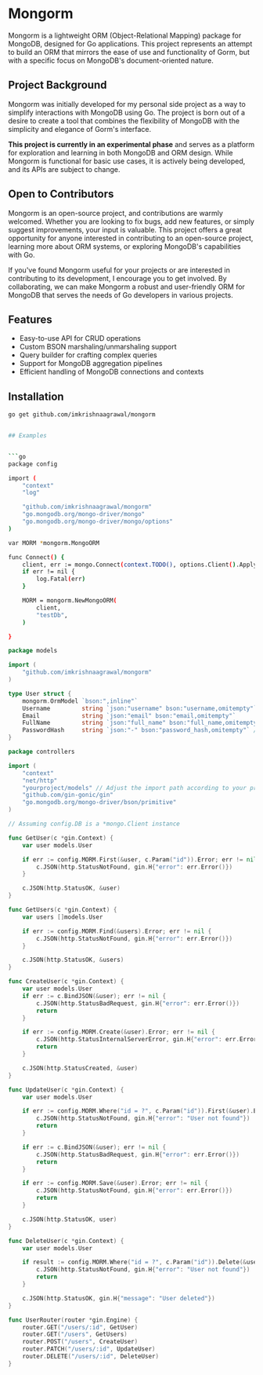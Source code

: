 # Mongorm

Mongorm is a lightweight ORM (Object-Relational Mapping) package for MongoDB, designed for Go applications. This project represents an attempt to build an ORM that mirrors the ease of use and functionality of Gorm, but with a specific focus on MongoDB's document-oriented nature.

## Project Background

Mongorm was initially developed for my personal side project as a way to simplify interactions with MongoDB using Go. The project is born out of a desire to create a tool that combines the flexibility of MongoDB with the simplicity and elegance of Gorm's interface.

**This project is currently in an experimental phase** and serves as a platform for exploration and learning in both MongoDB and ORM design. While Mongorm is functional for basic use cases, it is actively being developed, and its APIs are subject to change.

## Open to Contributors

Mongorm is an open-source project, and contributions are warmly welcomed. Whether you are looking to fix bugs, add new features, or simply suggest improvements, your input is valuable. This project offers a great opportunity for anyone interested in contributing to an open-source project, learning more about ORM systems, or exploring MongoDB's capabilities with Go.

If you've found Mongorm useful for your projects or are interested in contributing to its development, I encourage you to get involved. By collaborating, we can make Mongorm a robust and user-friendly ORM for MongoDB that serves the needs of Go developers in various projects.

## Features

- Easy-to-use API for CRUD operations
- Custom BSON marshaling/unmarshaling support
- Query builder for crafting complex queries
- Support for MongoDB aggregation pipelines
- Efficient handling of MongoDB connections and contexts

## Installation

```sh
go get github.com/imkrishnaagrawal/mongorm


## Examples


```go
package config

import (
	"context"
	"log"

	"github.com/imkrishnaagrawal/mongorm"
	"go.mongodb.org/mongo-driver/mongo"
	"go.mongodb.org/mongo-driver/mongo/options"
)

var MORM *mongorm.MongoORM

func Connect() {
	client, err := mongo.Connect(context.TODO(), options.Client().ApplyURI("mongodb://rootuser:rootpass@localhost:27017"))
	if err != nil {
		log.Fatal(err)
	}

	MORM = mongorm.NewMongoORM(
		client,
		"testDb",
	)

}

```

```go
package models

import (
	"github.com/imkrishnaagrawal/mongorm"
)

type User struct {
	mongorm.OrmModel `bson:",inline"`
	Username         string `json:"username" bson:"username,omitempty"`
	Email            string `json:"email" bson:"email,omitempty"`
	FullName         string `json:"full_name" bson:"full_name,omitempty"`
	PasswordHash     string `json:"-" bson:"password_hash,omitempty"` // Excluded from JSON responses
}
```

```go
package controllers

import (
	"context"
	"net/http"
	"yourproject/models" // Adjust the import path according to your project structure
	"github.com/gin-gonic/gin"
	"go.mongodb.org/mongo-driver/bson/primitive"
)

// Assuming config.DB is a *mongo.Client instance

func GetUser(c *gin.Context) {
	var user models.User

	if err := config.MORM.First(&user, c.Param("id")).Error; err != nil {
		c.JSON(http.StatusNotFound, gin.H{"error": err.Error()})
	}

	c.JSON(http.StatusOK, &user)
}

func GetUsers(c *gin.Context) {
	var users []models.User

	if err := config.MORM.Find(&users).Error; err != nil {
		c.JSON(http.StatusNotFound, gin.H{"error": err.Error()})
	}

	c.JSON(http.StatusOK, &users)
}

func CreateUser(c *gin.Context) {
	var user models.User
	if err := c.BindJSON(&user); err != nil {
		c.JSON(http.StatusBadRequest, gin.H{"error": err.Error()})
		return
	}

	if err := config.MORM.Create(&user).Error; err != nil {
		c.JSON(http.StatusInternalServerError, gin.H{"error": err.Error()})
		return
	}

	c.JSON(http.StatusCreated, &user)
}

func UpdateUser(c *gin.Context) {
	var user models.User

	if err := config.MORM.Where("id = ?", c.Param("id")).First(&user).Error; err != nil {
		c.JSON(http.StatusNotFound, gin.H{"error": "User not found"})
		return
	}

	if err := c.BindJSON(&user); err != nil {
		c.JSON(http.StatusBadRequest, gin.H{"error": err.Error()})
		return
	}

	if err := config.MORM.Save(&user).Error; err != nil {
		c.JSON(http.StatusNotFound, gin.H{"error": err.Error()})
		return
	}

	c.JSON(http.StatusOK, user)
}

func DeleteUser(c *gin.Context) {
	var user models.User

	if result := config.MORM.Where("id = ?", c.Param("id")).Delete(&user); result.RowsAffected == 0 {
		c.JSON(http.StatusNotFound, gin.H{"error": "User not found"})
		return
	}

	c.JSON(http.StatusOK, gin.H{"message": "User deleted"})
}

func UserRouter(router *gin.Engine) {
	router.GET("/users/:id", GetUser)
	router.GET("/users", GetUsers)
	router.POST("/users", CreateUser)
	router.PATCH("/users/:id", UpdateUser)
	router.DELETE("/users/:id", DeleteUser)
}
```
